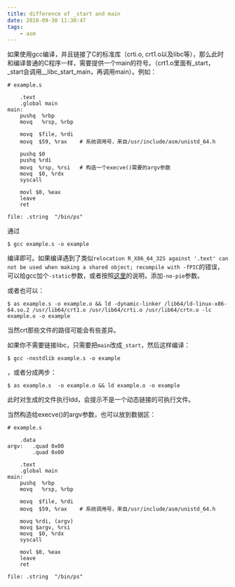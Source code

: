 ```yaml
---
title: difference of _start and main
date: 2018-09-30 11:30:47
tags:
    - asm
---
```


如果使用gcc编译，并且链接了C的标准库（crti.o, crt1.o以及libc等），那么此时和编译普通的C程序一样，需要提供一个main的符号。（crt1.o里面有_start，_start会调用__libc_start_main，再调用main）。例如：

```x86asm
# example.s

    .text
    .global main
main:
    pushq  %rbp
    movq   %rsp, %rbp

    movq  $file, %rdi
    movq  $59, %rax    # 系统调用号，来自/usr/include/asm/unistd_64.h

    pushq $0
    pushq %rdi
    movq  %rsp, %rsi   # 构造一个execve()需要的argv参数
    movq  $0, %rdx
    syscall

    movl $0, %eax
    leave
    ret

file: .string  "/bin/ps"
```

<!-- more --> 

通过
```shell
$ gcc example.s -o example
```
编译即可。如果编译遇到了类似`relocation R_X86_64_32S against '.text' can not be used when making a shared object; recompile with -fPIC`的错误，可以给gcc加个`-static`参数，或者按照[这里](https://stackoverflow.com/questions/48071280/nasm-symbol-printf-causes-overflow-in-r-x86-64-pc32-relocation)的说明，添加`-no-pie`参数。

或者也可以：
```shell
$ as example.s -o example.o && ld -dynamic-linker /lib64/ld-linux-x86-64.so.2 /usr/lib64/crt1.o /usr/lib64/crti.o /usr/lib64/crtn.o -lc example.o -o example
```

当然crt那些文件的路径可能会有些差异。

如果你不需要链接libc，只需要把`main`改成`_start`，然后这样编译：

```shell
$ gcc -nostdlib example.s -o example
```
，或者分成两步：
```shell
$ as example.s  -o example.o && ld example.o -o example
```

此时对生成的文件执行ldd，会提示不是一个动态链接的可执行文件。

当然构造给execve()的argv参数，也可以放到数据区：

```x86asm
# example.s

    .data
argv:   .quad 0x00
        .quad 0x00

    .text
    .global main
main:
    pushq  %rbp
    movq   %rsp, %rbp

    movq  $file, %rdi
    movq  $59, %rax    # 系统调用号，来自/usr/include/asm/unistd_64.h

    movq %rdi, (argv)
    movq $argv, %rsi
    movq  $0, %rdx
    syscall

    movl $0, %eax
    leave
    ret

file: .string  "/bin/ps"
```
